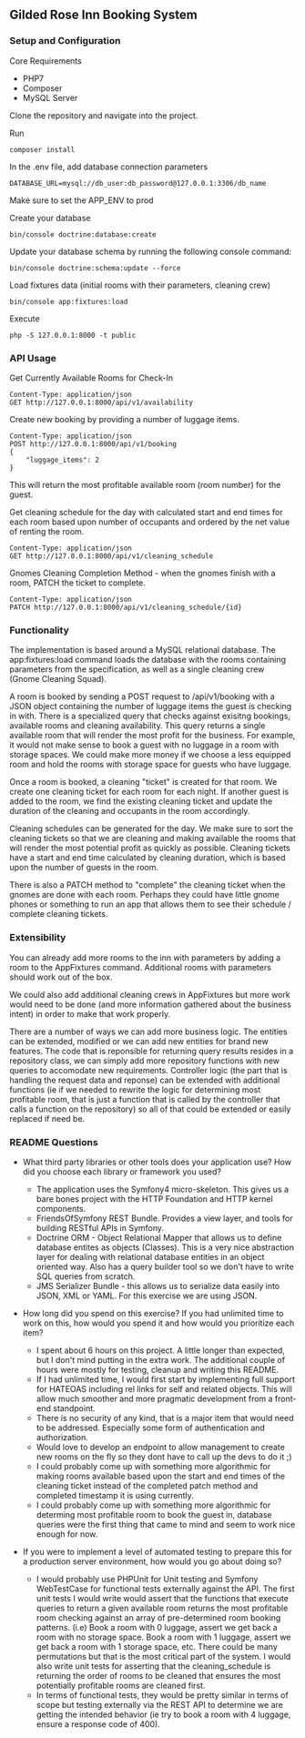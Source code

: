 ## Gilded Rose Inn Booking System
### Setup and Configuration

Core Requirements
- PHP7
- Composer
- MySQL Server

Clone the repository and navigate into the project.

Run
```
composer install
```

In the .env file, add database connection parameters
```
DATABASE_URL=mysql://db_user:db_password@127.0.0.1:3306/db_name
```
Make sure to set the APP_ENV to prod

Create your database
```
bin/console doctrine:database:create
```
Update your database schema by running the following console command:
```
bin/console doctrine:schema:update --force
```
Load fixtures data (initial rooms with their parameters, cleaning crew)
```
bin/console app:fixtures:load
```
Execute
```
php -S 127.0.0.1:8000 -t public
```
### API Usage
Get Currently Available Rooms for Check-In
```
Content-Type: application/json
GET http://127.0.0.1:8000/api/v1/availability
```
Create new booking by providing a number of luggage items.
```
Content-Type: application/json
POST http://127.0.0.1:8000/api/v1/booking
{
	"luggage_items": 2
}
```
This will return the most profitable available room (room number) for the guest.

Get cleaning schedule for the day with calculated start and end times for each room based upon number of occupants and ordered by the net value of renting the room.
```
Content-Type: application/json
GET http://127.0.0.1:8000/api/v1/cleaning_schedule
```
Gnomes Cleaning Completion Method - when the gnomes finish with a room, PATCH the ticket to complete.
```
Content-Type: application/json
PATCH http://127.0.0.1:8000/api/v1/cleaning_schedule/{id}
```
### Functionality
The implementation is based around a MySQL relational database. The app:fixtures:load command loads the database with the rooms containing parameters from the specification, as well as a single cleaning crew (Gnome Cleaning Squad).

A room is booked by sending a POST request to /api/v1/booking with a JSON object containing the number of luggage items the guest is checking in with. There is a specialized query that checks against exisitng bookings, available rooms and cleaning availability. This query returns a single available room that will render the most profit for the business. For example, it would not make sense to book a guest with no luggage in a room with storage spaces. We could make more money if we choose a less equipped room and hold the rooms with storage space for guests who have luggage.

Once a room is booked, a cleaning "ticket" is created for that room. We create one cleaning ticket for each room for each night. If another guest is added to the room, we find the existing cleaning ticket and update the duration of the cleaning and occupants in the room accordingly.

Cleaning schedules can be generated for the day. We make sure to sort the cleaning tickets so that we are cleaning and making available the rooms that will render the most potential profit as quickly as possible. Cleaning tickets have a start and end time calculated by cleaning duration, which is based upon the number of guests in the room.

There is also a PATCH method to "complete" the cleaning ticket when the gnomes are done with each room. Perhaps they could have little gnome phones or something to run an app that allows them to see their schedule / complete cleaning tickets.

### Extensibility
You can already add more rooms to the inn with parameters by adding a room to the AppFixtures command. Additional rooms with parameters should work out of the box.

We could also add additional cleaning crews in AppFixtures but more work would need to be done (and more information gathered about the business intent) in order to make that work properly.

There are a number of ways we can add more business logic. The entities can be extended, modified or we can add new entities for brand new features. The code that is reponsible for returning query results resides in a repository class, we can simply add more repository functions with new queries to accomodate new requirements. Controller logic (the part that is handling the request data and reponse) can be extended with additional functions (ie if we needed to rewrite the logic for determining most profitable room, that is just a function that is called by the controller that calls a function on the repository) so all of that could be extended or easily replaced if need be.

### README Questions
* What third party libraries or other tools does your application use? How did you choose each library or framework you used?
	- The application uses the Symfony4 micro-skeleton. This gives us a bare bones project with the HTTP Foundation and HTTP kernel components.
	- FriendsOfSymfony REST Bundle. Provides a view layer, and tools for building RESTful APIs in Symfony.
	- Doctrine ORM - Object Relational Mapper that allows us to define database entites as objects (Classes). This is a very nice abstraction layer for dealing with relational database entities in an object oriented way. Also has a query builder tool so we don't have to write SQL queries from scratch.
	- JMS Serializer Bundle - this allows us to serialize data easily into JSON, XML or YAML. For this exercise we are using JSON.
* How long did you spend on this exercise? If you had unlimited time to work on this, how would you spend it and how would you prioritize each item?
	- I spent about 6 hours on this project. A little longer than expected, but I don't mind putting in the extra work. The additional couple of hours were mostly for testing, cleanup and writing this README.
	- If I had unlimited time, I would first start by implementing full support for HATEOAS including rel links for self and related objects. This will allow much smoother and more pragmatic development from a front-end standpoint.
	- There is no security of any kind, that is a major item that would need to be addressed. Especially some form of authentication and authorization.
	- Would love to develop an endpoint to allow management to create new rooms on the fly so they dont have to call up the devs to do it ;)
	- I could probably come up with something more algorithmic for making rooms available based upon the start and end times of the cleaning ticket instead of the completed patch method and completed timestamp it is using currently.
	- I could probably come up with something more algorithmic for determing most profitable room to book the guest in, database queries were the first thing that came to mind and seem to work nice enough for now.

* If you were to implement a level of automated testing to prepare this for a production server environment, how would you go about doing so?
	- I would probably use PHPUnit for Unit testing and Symfony WebTestCase for functional tests externally against the API. The first unit tests I would write would assert that the functions that execute queries to return a given available room returns the most profitable room checking against an array of pre-determined room booking patterns. (i.e) Book a room with 0 luggage, assert we get back a room with no storage space. Book a room with 1 luggage, assert we get back a room with 1 storage space, etc. There could be many permutations but that is the most critical part of the system. I would also write unit tests for asserting that the cleaning_schedule is returning the order of rooms to be cleaned that ensures the most potentially profitable rooms are cleaned first.
	- In terms of functional tests, they would be pretty similar in terms of scope but testing externally via the REST API to determine we are getting the intended behavior (ie try to book a room with 4 luggage, ensure a response code of 400).

